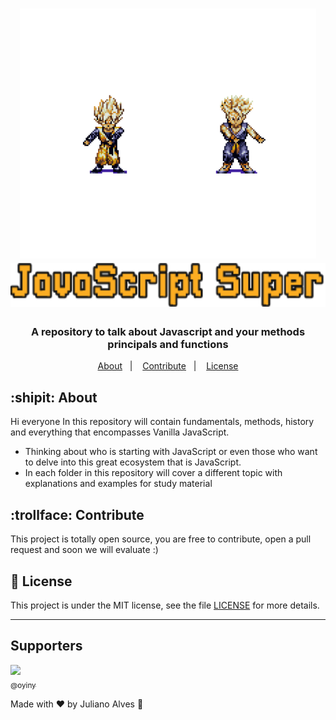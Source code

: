 
<h1 align="center">
    <img alt="JavaScript Master" src="./assets/img/super.gif"  height="400" />
    <img alt="Logo JavaScript" src="./assets/svg/logo.svg" height="70">
</h1>


<h3 align="center">
  A repository to talk about Javascript and your methods principals and functions 
</h3>


<p align="center">
  <a href="#shipt-about">About</a>&nbsp;&nbsp;&nbsp;|&nbsp;&nbsp;&nbsp;
  <a href="#trollface-contribute">Contribute</a>&nbsp;&nbsp;&nbsp;|&nbsp;&nbsp;&nbsp;
  <a href="#memo-license">License</a>
</p>

## :shipit: About

Hi everyone
In this repository will contain fundamentals, methods, history and everything that encompasses Vanilla JavaScript.

 - Thinking about who is starting with JavaScript or even those who want
   to delve into this great ecosystem that is JavaScript.
 - In each folder in this repository will cover a different topic with
   explanations and examples for study material

## :trollface: Contribute

This project is totally open source, you are free to contribute, open a pull request and soon we will evaluate :)

## :memo: License

This project is under the MIT license, see the file [LICENSE](LICENSE.md) for more details.

---
## Supporters

[<img src="https://avatars1.githubusercontent.com/u/65086058?s=200&v=4" width=115><br><sub>@oyiny</sub>](https://github.com/oyiny) 

Made with ♥ by Juliano Alves :wave: 
